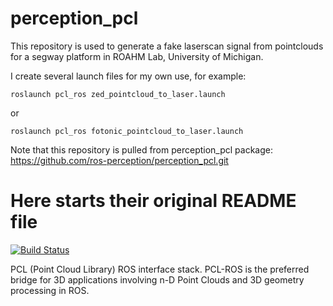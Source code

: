 # perception_pcl
This repository is used to generate a fake laserscan signal from pointclouds for a segway platform in ROAHM Lab, University of Michigan.

I create several launch files for my own use, for example:
```
roslaunch pcl_ros zed_pointcloud_to_laser.launch
```

or

```
roslaunch pcl_ros fotonic_pointcloud_to_laser.launch

```

Note that this repository is pulled from perception_pcl package: https://github.com/ros-perception/perception_pcl.git

# Here starts their original README file
[![Build Status](https://travis-ci.org/ros-perception/perception_pcl.svg)](https://travis-ci.org/ros-perception/perception_pcl)

PCL (Point Cloud Library) ROS interface stack. PCL-ROS is the preferred
bridge for 3D applications involving n-D Point Clouds and 3D geometry
processing in ROS.
